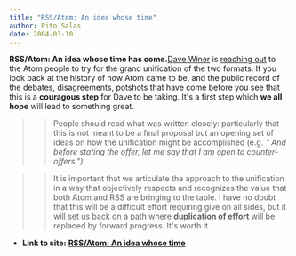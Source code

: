 ```yaml
---
title: "RSS/Atom: An idea whose time"
author: Pito Salas
date: 2004-03-10
---
```


**RSS/Atom: An idea whose time has come.**[Dave
Winer](<http://archive.scripting.com/2004/03/09#rssIsRaging>) is [reaching
out](<http://blogs.law.harvard.edu/crimson1/2004/03/08#a1243>) to the Atom
people to try for the grand unification of the two formats. If you look back
at the history of how Atom came to be, and the public record of the debates,
disagreements, potshots that have come before you see that this is a
**couragous step** for Dave to be taking. It's a first step which **we all
hope** will lead to something great.

>>

>>  
>
>>

>> People should read what was written closely: particularly that this is not
meant to be a final proposal but an opening set of ideas on how the
unification might be accomplished (e.g. _" And before stating the offer, let
me say that I am open to counter-offers.")_

>>

>>  
>
>>

>> It is important that we articulate the approach to the unification in a way
that objectively respects and recognizes the value that both Atom and RSS are
bringing to the table. I have no doubt that this will be a difficult effort
requiring give on all sides, but it will set us back on a path where
**duplication of effort** will be replaced by forward progress. It's worth it.


* **Link to site:** **[RSS/Atom: An idea whose time](None)**

